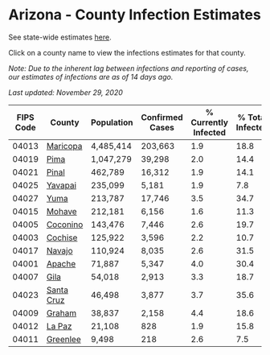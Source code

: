 # Arizona - County Infection Estimates

See state-wide estimates [here](/infections/us-az).

Click on a county name to view the infections estimates for that county.

*Note: Due to the inherent lag between infections and reporting of cases, our estimates of infections are as of 14 days ago.*

*Last updated: November 29, 2020*

|   FIPS Code |                   County |   Population |   Confirmed Cases |   % Currently Infected |   % Total Infected |
|-------------|--------------------------|--------------|-------------------|------------------------|--------------------|
|       04013 |     [Maricopa](maricopa) |    4,485,414 |           203,663 |                    1.9 |               18.8 |
|       04019 |             [Pima](pima) |    1,047,279 |            39,298 |                    2.0 |               14.4 |
|       04021 |           [Pinal](pinal) |      462,789 |            16,312 |                    1.9 |               14.1 |
|       04025 |       [Yavapai](yavapai) |      235,099 |             5,181 |                    1.9 |                7.8 |
|       04027 |             [Yuma](yuma) |      213,787 |            17,746 |                    3.5 |               34.7 |
|       04015 |         [Mohave](mohave) |      212,181 |             6,156 |                    1.6 |               11.3 |
|       04005 |     [Coconino](coconino) |      143,476 |             7,446 |                    2.6 |               19.7 |
|       04003 |       [Cochise](cochise) |      125,922 |             3,596 |                    2.2 |               10.7 |
|       04017 |         [Navajo](navajo) |      110,924 |             8,035 |                    2.6 |               31.5 |
|       04001 |         [Apache](apache) |       71,887 |             5,347 |                    4.0 |               30.4 |
|       04007 |             [Gila](gila) |       54,018 |             2,913 |                    3.3 |               18.7 |
|       04023 | [Santa Cruz](santa-cruz) |       46,498 |             3,877 |                    3.7 |               35.6 |
|       04009 |         [Graham](graham) |       38,837 |             2,158 |                    4.4 |               18.6 |
|       04012 |         [La Paz](la-paz) |       21,108 |               828 |                    1.9 |               15.8 |
|       04011 |     [Greenlee](greenlee) |        9,498 |               218 |                    2.6 |                7.5 |